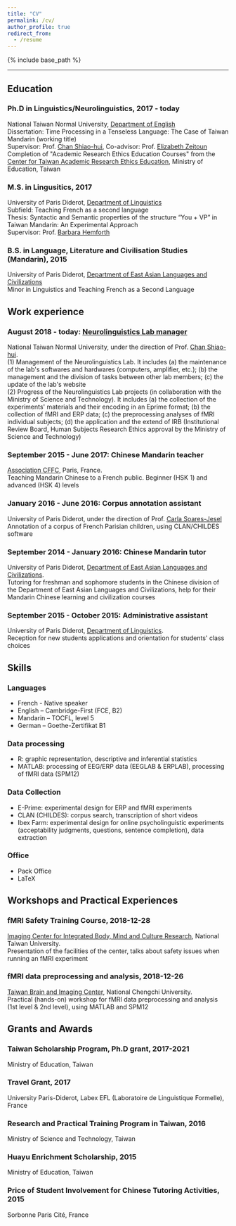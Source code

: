 ```yaml
---
title: "CV"
permalink: /cv/
author_profile: true
redirect_from:
  - /resume
---
```


{% include base_path %}

--- 
## Education

### Ph.D in Linguistics/Neurolinguistics, 2017 - today
National Taiwan Normal University, [Department of English](http://www.eng.ntnu.edu.tw/en/) <br>
Dissertation: Time Processing in a Tenseless Language: The Case of Taiwan Mandarin (working title) <br>
Supervisor: Prof. [Chan Shiao-hui](http://www.eng.ntnu.edu.tw/en/members/bio.php?PID=149), Co-advisor: Prof. [Elizabeth Zeitoun](http://www.ling.sinica.edu.tw/v3-3-1_en.asp-auserid=21.htm) <br>
Completion of "Academic Research Ethics Education Courses" from the [Center for Taiwan Academic Research Ethics Education](https://ethics.moe.edu.tw/), Ministry of Education, Taiwan
### M.S. in Lingusitics, 2017
University of Paris Diderot, [Department of Linguistics](http://www.linguist.univ-paris-diderot.fr/presentation_anglais) <br>
Subfield: Teaching French as a second language <br>
Thesis: Syntactic and Semantic properties of the structure “You + VP” in Taiwan Mandarin: An Experimental Approach <br>
Supervisor: Prof. [Barbara Hemforth](http://www.llf.cnrs.fr/fr/Gens/Hemforth)
### B.S. in Language, Literature and Civilisation Studies (Mandarin), 2015
University of Paris Diderot, [Department of East Asian Languages and Civilizations](http://w3.univ-paris-diderot.fr/ufr_lcao/) <br>
Minor in Linguistics and Teaching French as a Second Language

## Work experience

### August 2018 - today: [Neurolinguistics Lab manager](https://neurolinguisticslabntnu.wordpress.com/)
National Taiwan Normal University, under the direction of Prof. [Chan Shiao-hui](http://www.eng.ntnu.edu.tw/en/members/bio.php?PID=149).<br>
(1) Management of the Neurolinguistics Lab. It includes 
(a) the maintenance of the lab's softwares and hardwares (computers, amplifier, etc.); 
(b) the management and the division of tasks between other lab members; 
(c) the update of the lab's website <br>
(2) Progress of the Neurolinguistics Lab projects (in collaboration with the Ministry of Science and Technology). It includes 
(a) the collection of the experiments' materials and their encoding in an Eprime format; 
(b) the collection of fMRI and ERP data; 
(c) the preprocessing analyses of fMRI individual subjects; 
(d) the application and the extend of IRB (Institutional Review Board, Human Subjects Research Ethics approval by the Ministry of Science and Technology)

### September 2015 - June 2017: Chinese Mandarin teacher
[Association CFFC](http://www.cffc.fr/), Paris, France. <br>
Teaching Mandarin Chinese to a French public. Beginner (HSK 1) and advanced (HSK 4) levels

### January 2016 - June 2016: Corpus annotation assistant
University of Paris Diderot, under the direction of Prof. [Carla Soares-Jesel](http://www.llf.cnrs.fr/fr/Gens/Soares-Jesel) <br>
Annotation of a corpus of French Parisian children, using CLAN/CHILDES software
  
### September 2014 - January 2016: Chinese Mandarin tutor
University of Paris Diderot, [Department of East Asian Languages and Civilizations](http://w3.univ-paris-diderot.fr/ufr_lcao/). <br>
Tutoring for freshman and sophomore students in the Chinese division of the Department of East Asian Languages and Civilizations, help for their Mandarin Chinese learning and civilization courses

### September 2015 - October 2015: Administrative assistant
University of Paris Diderot, [Department of Linguistics](http://www.linguist.univ-paris-diderot.fr/presentation_anglais). <br>
Reception for new students applications and orientation for students' class choices

## Skills

### <b>Languages</b>
  * French - Native speaker
  * English – Cambridge-First (FCE, B2)
  * Mandarin – TOCFL, level 5
  * German – Goethe-Zertifikat B1
### <b>Data processing</b>
  * R: graphic representation, descriptive and inferential statistics
  * MATLAB: processing of EEG/ERP data (EEGLAB & ERPLAB), processing of fMRI data (SPM12)
### <b>Data Collection</b>
  * E-Prime: experimental design for ERP and fMRI experiments
  * CLAN (CHILDES): corpus search, transcription of short videos
  * Ibex Farm: experimental design for online psycholinguistic experiments (acceptability judgments, questions, sentence completion), data extraction
### <b>Office</b>
  * Pack Office
  * LaTeX
  
## Workshops and Practical Experiences

### fMRI Safety Training Course, 2018-12-28
[Imaging Center for Integrated Body, Mind and Culture Research](http://mrimeg.psy.ntu.edu.tw/doku.php), National Taiwan University. <br>
Presentation of the facilities of the center, talks about safety issues when running an fMRI experiment

### fMRI data preprocessing and analysis, 2018-12-26
[Taiwan Brain and Imaging Center](http://tmbic.nccu.edu.tw/main.php), National Chengchi University. <br>
Practical (hands-on) workshop for fMRI data preprocessing and analysis (1st level & 2nd level), using MATLAB and SPM12

## Grants and Awards

### Taiwan Scholarship Program, Ph.D grant, 2017-2021
Ministry of Education, Taiwan
  
### Travel Grant, 2017
University Paris-Diderot, Labex EFL (Laboratoire de Linguistique Formelle), France
  
### Research and Practical Training Program in Taiwan, 2016
Ministry of Science and Technology, Taiwan
  
### Huayu Enrichment Scholarship, 2015
Ministry of Education, Taiwan
  
### Price of Student Involvement for Chinese Tutoring Activities, 2015
Sorbonne Paris Cité, France

